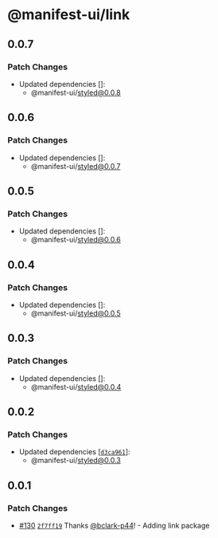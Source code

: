 # @manifest-ui/link

## 0.0.7

### Patch Changes

- Updated dependencies []:
  - @manifest-ui/styled@0.0.8

## 0.0.6

### Patch Changes

- Updated dependencies []:
  - @manifest-ui/styled@0.0.7

## 0.0.5

### Patch Changes

- Updated dependencies []:
  - @manifest-ui/styled@0.0.6

## 0.0.4

### Patch Changes

- Updated dependencies []:
  - @manifest-ui/styled@0.0.5

## 0.0.3

### Patch Changes

- Updated dependencies []:
  - @manifest-ui/styled@0.0.4

## 0.0.2

### Patch Changes

- Updated dependencies [[`d3ca961`](https://github.com/project44/manifest-ui/commit/d3ca961f66d0d696b332ea688d98fac2fdf025e5)]:
  - @manifest-ui/styled@0.0.3

## 0.0.1

### Patch Changes

- [#130](https://github.com/project44/manifest-ui/pull/130) [`2f7ff19`](https://github.com/project44/manifest-ui/commit/2f7ff19d308dc4a66425076a7fa6309f716755ad) Thanks [@bclark-p44](https://github.com/bclark-p44)! - Adding link package
